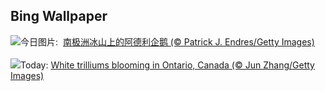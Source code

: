 ## Bing Wallpaper
![](https://www.bing.com/th?id=OHR.PenguinDirections_ZH-CN8498684753_UHD.jpg&w=1000)今日图片: &nbsp;[南极洲冰山上的阿德利企鹅 (© Patrick J. Endres/Getty Images)](https://www.bing.com/th?id=OHR.PenguinDirections_ZH-CN8498684753_UHD.jpg)
<br><br/>
![](https://www.bing.com/th?id=OHR.TrilliumOntario_EN-US5180679465_UHD.jpg&w=1000)Today: [White trilliums blooming in Ontario, Canada (© Jun Zhang/Getty Images)](https://www.bing.com/th?id=OHR.TrilliumOntario_EN-US5180679465_UHD.jpg)
<br><br/>
